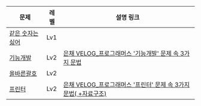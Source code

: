 |문제|레벨|설명 링크|
|------|---|---|
|[같은 숫자는 싫어](https://school.programmers.co.kr/learn/courses/30/lessons/12906) |Lv1||
|[기능개발](https://school.programmers.co.kr/learn/courses/30/lessons/42586)|Lv2|[ 은채 VELOG_프로그래머스 '기능개발' 문제 속 3가지 문법](https://velog.io/@eunsilk/%ED%94%84%EB%A1%9C%EA%B7%B8%EB%9E%98%EB%A8%B8%EC%8A%A4-%EA%B8%B0%EB%8A%A5%EA%B0%9C%EB%B0%9C-%EB%AC%B8%EC%A0%9C-%EC%86%8D-3%EA%B0%80%EC%A7%80-%EB%AC%B8%EB%B2%95)|
|[올바른괄호](https://school.programmers.co.kr/learn/courses/30/lessons/12909)|Lv2||
|[프린터](https://school.programmers.co.kr/learn/courses/30/lessons/42587)|Lv2|[은채 VELOG_프로그래머스 '프린터' 문제 속 3가지 문법( +자료구조)](https://velog.io/@eunsilk/python-%ED%94%84%EB%A1%9C%EA%B7%B8%EB%9E%98%EB%A8%B8%EC%8A%A4-%ED%94%84%EB%A6%B0%ED%84%B0-%EB%AC%B8%EC%A0%9C-%EC%86%8D-3%EA%B0%80%EC%A7%80-%EB%AC%B8%EB%B2%95-%EC%9E%90%EB%A3%8C%EA%B5%AC%EC%A1%B0)|

